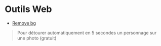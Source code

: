 # Outils Web

- [Remove bg](https://www.remove.bg/)
> Pour détourer automatiquement en 5 secondes un personnage sur une photo (gratuit)
